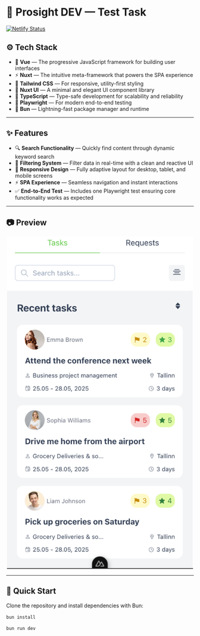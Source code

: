 # 🌟 Prosight DEV — Test Task

[![Netlify Status](https://api.netlify.com/api/v1/badges/2809c1b4-7876-4b6a-826f-5a94866d95f4/deploy-status)](https://app.netlify.com/projects/fulgur-vividus-test-task-prosight/deploys)

## ⚙️ Tech Stack

- 🧩 **Vue** — The progressive JavaScript framework for building user interfaces
- ⚡ **Nuxt** — The intuitive meta-framework that powers the SPA experience
- 🎨 **Tailwind CSS** — For responsive, utility-first styling
- 🧱 **Nuxt UI** — A minimal and elegant UI component library
- 💬 **TypeScript** — Type-safe development for scalability and reliability
- 🧪 **Playwright** — For modern end-to-end testing
- 🍞 **Bun** — Lightning-fast package manager and runtime

---

## ✨ Features

- 🔍 **Search Functionality** — Quickly find content through dynamic keyword search
- 🧮 **Filtering System** — Filter data in real-time with a clean and reactive UI
- 📱 **Responsive Design** — Fully adaptive layout for desktop, tablet, and mobile screens
- ⚡ **SPA Experience** — Seamless navigation and instant interactions
- ✅ **End-to-End Test** — Includes one Playwright test ensuring core functionality works as expected

---

## 📷 Preview

<p align="center">
  <img src="/app/assets/imgs/test-task.png" alt="App Screenshot" width="500"/>
</p>

---

## 🚀 Quick Start

Clone the repository and install dependencies with Bun:

```bash
bun install
```

```bash
bun run dev
```
